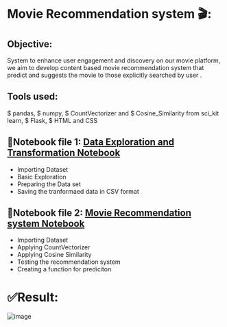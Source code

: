 # Movie Recommendation system 🎬:

## Objective:
System to enhance user engagement and discovery on our movie platform, we aim to develop content based movie recommendation system that predict and suggests the movie to those explicitly searched by user .

## Tools used:
$ pandas,
$ numpy,
$ CountVectorizer and $ Cosine_Similarity from sci_kit learn,
$ Flask,
$ HTML and CSS

## 📔Notebook file 1: [Data Exploration and Transformation Notebook](https://github.com/Ramguhan-A/movie_recommendation_project/blob/main/notebook/data_exploration_movie_dataset.ipynb)
* Importing Dataset
* Basic Exploration
* Preparing the Data set
* Saving the tranformaed data in CSV format

## 📔Notebook file 2: [Movie Recommendation system Notebook](https://github.com/Ramguhan-A/movie_recommendation_project/blob/main/notebook/Movie_Recommendation_system.ipynb)
* Importing Dataset
* Applying CountVectorizer
* Applying Cosine Similarity
* Testing the recommendation system
* Creating a function for prediciton

# ✅Result:
![image](https://github.com/user-attachments/assets/970ae7da-d535-4d52-81bf-700a9f377e57)


